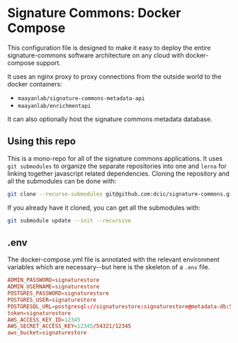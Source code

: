 # Signature Commons: Docker Compose

This configuration file is designed to make it easy to deploy the entire signature-commons software architecture on any cloud with docker-compose support.

It uses an nginx proxy to proxy connections from the outside world to the docker containers:
- `maayanlab/signature-commons-metadata-api`
- `maayanlab/enrichmentapi`

It can also optionally host the signature commons metadata database.

## Using this repo
This is a mono-repo for all of the signature commons applications. It uses `git submodules` to organize the separate repositories into one and `lerna` for linking together javascript related dependencies. Cloning the repository and all the submodules can be done with:

```bash
git clone --recurse-submodules git@github.com:dcic/signature-commons.git
```

If you already have it cloned, you can get all the submodules with:
```bash
git submodule update --init --recursive
```

## .env

The docker-compose.yml file is annotated with the relevant environment variables which are necessary--but here is the skeleton of a `.env` file.

```conf
ADMIN_PASSWORD=signaturestore
ADMIN_USERNAME=signaturestore
POSTGRES_PASSWORD=signaturestore
POSTGRES_USER=signaturestore
POSTGRESQL_URL=postgresql://signaturestore:signaturestore@metadata-db:5432/signaturestore
token=signaturestore
AWS_ACCESS_KEY_ID=12345
AWS_SECRET_ACCESS_KEY=12345/54321/12345
aws_bucket=signaturestore
```
